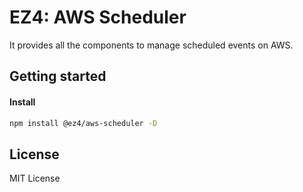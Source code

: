 # EZ4: AWS Scheduler

It provides all the components to manage scheduled events on AWS.

## Getting started

#### Install

```sh
npm install @ez4/aws-scheduler -D
```

## License

MIT License
